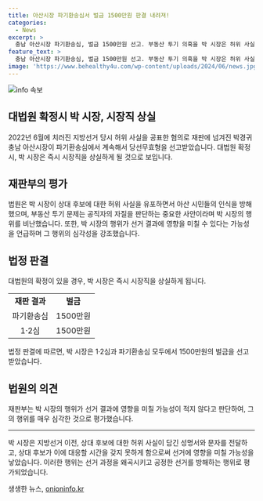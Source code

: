 ```yaml
---
title: 아산시장 파기환송심서 벌금 1500만원 판결 내려져!
categories:
  - News
excerpt: >
  충남 아산시장 파기환송심, 벌금 1500만원 선고. 부동산 투기 의혹을 박 시장은 허위 사실 공표 혐의로 기소됨. 재판부는 선거 결과에 영향을 미칠 가능성 적지 않다고 판시. 박 시장, 대법원 상고 후 형량 확정 시 시장직 상실 예상.
feature_text: >
  충남 아산시장 파기환송심, 벌금 1500만원 선고. 부동산 투기 의혹을 박 시장은 허위 사실 공표 혐의로 기소됨. 재판부는 선거 결과에 영향을 미칠 가능성 적지 않다고 판시. 박 시장, 대법원 상고 후 형량 확정 시 시장직 상실 예상.
image: 'https://www.behealthy4u.com/wp-content/uploads/2024/06/news.jpg'
---
```


<p><img src="https://www.behealthy4u.com/wp-content/uploads/2024/06/news.jpg" alt="info 속보" /></p>

<h2>대법원 확정시 박 시장, 시장직 상실</h2>

<p data-ke-size="size16">2022년 6월에 치러진 지방선거 당시 허위 사실을 공표한 혐의로 재판에 넘겨진 박경귀 충남 아산시장이 파기환송심에서 계속해서 당선무효형을 선고받았습니다. 대법원 확정 시, 박 시장은 즉시 시장직을 상실하게 될 것으로 보입니다.</p>

<h2 data-ke-size="size26">재판부의 평가</h2>

<p data-ke-size="size16">법원은 박 시장이 상대 후보에 대한 허위 사실을 유포하면서 아산 시민들의 인식을 방해했으며, 부동산 투기 문제는 공직자의 자질을 판단하는 중요한 사안이라며 박 시장의 행위를 비난했습니다. 또한, 박 시장의 행위가 선거 결과에 영향을 미칠 수 있다는 가능성을 언급하며 그 행위의 심각성을 강조했습니다.</p>

<h2 data-ke-size="size26">법정 판결</h2>

<p data-ke-size="size16">대법원의 확정이 있을 경우, 박 시장은 즉시 시장직을 상실하게 됩니다.</p>

<table>
  <tr>
    <td style="text-align: center; height: 17px;"><b>재판 결과</b></td>
    <td style="text-align: center; height: 17px;"><b>벌금</b></td>
  </tr>
  <tr>
    <td style="text-align: center; height: 17px;">파기환송심</td>
    <td style="text-align: center; height: 17px;">1500만원</td>
  </tr>
  <tr>
    <td style="text-align: center; height: 17px;">1·2심</td>
    <td style="text-align: center; height: 17px;">1500만원</td>
  </tr>
</table>

<p data-ke-size="size16">법정 판결에 따르면, 박 시장은 1·2심과 파기환송심 모두에서 1500만원의 벌금을 선고받았습니다.</p>

<h2 data-ke-size="size26">법원의 의견</h2>

<p data-ke-size="size16">재판부는 박 시장의 행위가 선거 결과에 영향을 미칠 가능성이 적지 않다고 판단하여, 그의 행위를 매우 심각한 것으로 평가했습니다.</p>

<hr>

<p data-ke-size="size16">박 시장은 지방선거 이전, 상대 후보에 대한 허위 사실이 담긴 성명서와 문자를 전달하고, 상대 후보가 이에 대응할 시간을 갖지 못하게 함으로써 선거에 영향을 미칠 가능성을 낳았습니다. 이러한 행위는 선거 과정을 왜곡시키고 공정한 선거를 방해하는 행위로 평가되었습니다.</p>
생생한 뉴스, <a href="https://onioninfo.kr" rel="dofollow">onioninfo.kr</a>


